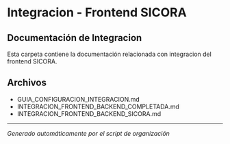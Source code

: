 # Integracion - Frontend SICORA

## Documentación de Integracion

Esta carpeta contiene la documentación relacionada con integracion del frontend SICORA.

## Archivos

- GUIA_CONFIGURACION_INTEGRACION.md
- INTEGRACION_FRONTEND_BACKEND_COMPLETADA.md
- INTEGRACION_FRONTEND_BACKEND_SICORA.md

---

_Generado automáticamente por el script de organización_
